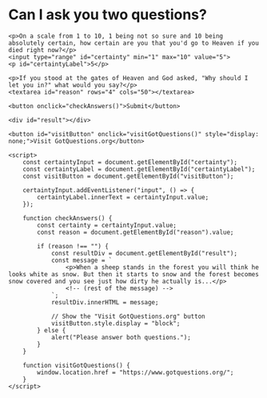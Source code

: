 <!DOCTYPE html>
<html lang="en">
<head>
    <meta charset="UTF-8">
    <meta http-equiv="X-UA-Compatible" content="IE=edge">
    <meta name="viewport" content="width=device-width, initial-scale=1.0">
</head>
<body>
    <h1>Can I ask you two questions?</h1>
    
    <p>On a scale from 1 to 10, 1 being not so sure and 10 being absolutely certain, how certain are you that you'd go to Heaven if you died right now?</p>
    <input type="range" id="certainty" min="1" max="10" value="5">
    <p id="certaintyLabel">5</p>
    
    <p>If you stood at the gates of Heaven and God asked, "Why should I let you in?" what would you say?</p>
    <textarea id="reason" rows="4" cols="50"></textarea>
    
    <button onclick="checkAnswers()">Submit</button>

    <div id="result"></div>

    <button id="visitButton" onclick="visitGotQuestions()" style="display: none;">Visit GotQuestions.org</button>

    <script>
        const certaintyInput = document.getElementById("certainty");
        const certaintyLabel = document.getElementById("certaintyLabel");
        const visitButton = document.getElementById("visitButton");

        certaintyInput.addEventListener("input", () => {
            certaintyLabel.innerText = certaintyInput.value;
        });

        function checkAnswers() {
            const certainty = certaintyInput.value;
            const reason = document.getElementById("reason").value;

            if (reason !== "") {
                const resultDiv = document.getElementById("result");
                const message = `
                    <p>When a sheep stands in the forest you will think he looks white as snow. But then it starts to snow and the forest becomes snow covered and you see just how dirty he actually is...</p>
                    <!-- (rest of the message) -->
                `;
                resultDiv.innerHTML = message;

                // Show the "Visit GotQuestions.org" button
                visitButton.style.display = "block";
            } else {
                alert("Please answer both questions.");
            }
        }

        function visitGotQuestions() {
            window.location.href = "https://www.gotquestions.org/";
        }
    </script>
</body>
</html>
